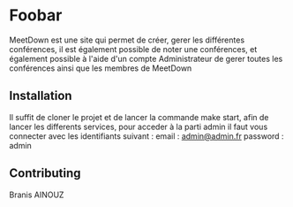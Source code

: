 # Foobar

MeetDown est une site qui permet de créer, gerer les différentes conférences, il est également possible de noter une conférences, et également possible à l'aide d'un compte Administrateur de gerer toutes les conférences ainsi que les membres de MeetDown
## Installation

Il suffit de cloner le projet et de lancer la commande make start, afin de lancer les differents services,
pour acceder à la parti admin il faut vous connecter avec les identifiants suivant : 
email : admin@admin.fr
password : admin

## Contributing
Branis AINOUZ
